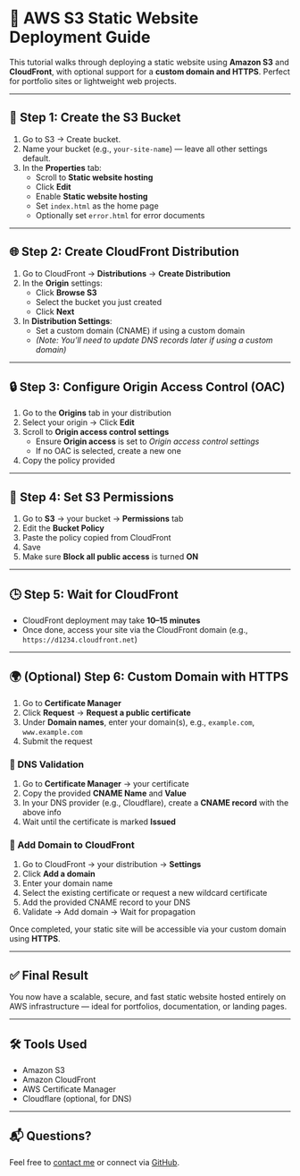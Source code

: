 # 🚀 AWS S3 Static Website Deployment Guide

This tutorial walks through deploying a static website using **Amazon S3** and **CloudFront**, with optional support for a **custom domain and HTTPS**. Perfect for portfolio sites or lightweight web projects.

---

## 📁 Step 1: Create the S3 Bucket

1. Go to S3 → Create bucket.
2. Name your bucket (e.g., `your-site-name`) — leave all other settings default.
3. In the **Properties** tab:
   - Scroll to **Static website hosting**
   - Click **Edit**
   - Enable **Static website hosting**
   - Set `index.html` as the home page
   - Optionally set `error.html` for error documents

---

## 🌐 Step 2: Create CloudFront Distribution

1. Go to CloudFront → **Distributions** → **Create Distribution**
2. In the **Origin** settings:
   - Click **Browse S3**
   - Select the bucket you just created
   - Click **Next**
3. In **Distribution Settings**:
   - Set a custom domain (CNAME) if using a custom domain
   - *(Note: You’ll need to update DNS records later if using a custom domain)*

---

## 🔒 Step 3: Configure Origin Access Control (OAC)

1. Go to the **Origins** tab in your distribution
2. Select your origin → Click **Edit**
3. Scroll to **Origin access control settings**
   - Ensure **Origin access** is set to *Origin access control settings*
   - If no OAC is selected, create a new one
4. Copy the policy provided

---

## 📜 Step 4: Set S3 Permissions

1. Go to **S3** → your bucket → **Permissions** tab
2. Edit the **Bucket Policy**
3. Paste the policy copied from CloudFront
4. Save
5. Make sure **Block all public access** is turned **ON**

---

## 🕒 Step 5: Wait for CloudFront

- CloudFront deployment may take **10–15 minutes**
- Once done, access your site via the CloudFront domain (e.g., `https://d1234.cloudfront.net`)

---

## 🌍 (Optional) Step 6: Custom Domain with HTTPS

1. Go to **Certificate Manager**
2. Click **Request** → **Request a public certificate**
3. Under **Domain names**, enter your domain(s), e.g., `example.com`, `www.example.com`
4. Submit the request

### 🧾 DNS Validation

1. Go to **Certificate Manager** → your certificate
2. Copy the provided **CNAME Name** and **Value**
3. In your DNS provider (e.g., Cloudflare), create a **CNAME record** with the above info
4. Wait until the certificate is marked **Issued**

### 🔗 Add Domain to CloudFront

1. Go to CloudFront → your distribution → **Settings**
2. Click **Add a domain**
3. Enter your domain name
4. Select the existing certificate or request a new wildcard certificate
5. Add the provided CNAME record to your DNS
6. Validate → Add domain → Wait for propagation

Once completed, your static site will be accessible via your custom domain using **HTTPS**.

---

## ✅ Final Result

You now have a scalable, secure, and fast static website hosted entirely on AWS infrastructure — ideal for portfolios, documentation, or landing pages.

---

## 🛠 Tools Used

- Amazon S3
- Amazon CloudFront
- AWS Certificate Manager
- Cloudflare (optional, for DNS)

---

## 📬 Questions?

Feel free to [contact me](mailto:your.email@example.com) or connect via [GitHub](https://github.com/yourusername).